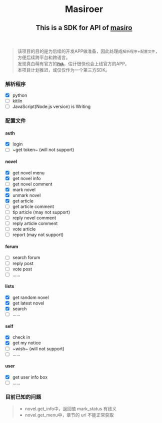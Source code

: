 # <p align="center">Masiroer</p>
## <p align="center">This is a SDK for API of [masiro](masiro.me)</p>
</br>

> 该项目的目的是为后续的开发APP做准备，因此处理成`解析程序`+`配置文件`，方便后续跨平台和跨语言。  
> 发现真白萌有官方的[`PWA`](https://flutter.masiro.me/flutter/)，估计很快也会上线官方的APP。  
> 本项目计划推迟，或仅仅作为一个第三方SDK。  

### 解析程序
- [x] python  
- [ ] kitlin  
- [ ] JavaScript(Node.js version) is Writing 

### 配置文件
#### auth
- [x] login
- [ ] ~get token~ (will not support)

#### novel
- [x] get novel menu
- [x] get novel info
- [ ] get novel comment
- [x] mark novel
- [x] unmark novel
- [x] get article
- [ ] get article comment
- [ ] tip article (may not support)
- [ ] reply novel comment
- [ ] reply article comment
- [ ] vote article
- [ ] report (may not support)

#### forum
- [ ] search forum
- [ ] reply post
- [ ] vote post
- [ ] ......

#### lists
- [x] get random novel
- [x] get latest novel
- [x] search
- [ ] ......

#### self
- [x] check in
- [x] get my notice
- [ ] ~wish~ (will not support)
- [ ] ......

#### user
- [x] get user info box
- [ ] ......

### 目前已知的问题
> - novel.get_info中，返回值 mark_status 有歧义
> - novel.get_menu中，章节的 url 不能正常获取